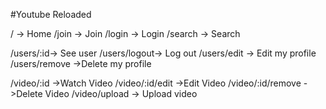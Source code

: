 #Youtube Reloaded

/ -> Home
/join -> Join
/login -> Login
/search -> Search

/users/:id-> See user
/users/logout-> Log out
/users/edit -> Edit my profile
/users/remove ->Delete my profile

/video/:id ->Watch Video
/video/:id/edit ->Edit Video
/video/:id/remove ->Delete Video
/video/upload -> Upload video
